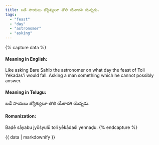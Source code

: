 ```yaml
---
title: బడే సాయబు జ్యోశ్యులూ తొలి యేకాదశి యెన్నడు.
tags:
  - "feast"
  - "day"
  - "astronomer"
  - "asking"
---
```


{% capture data %}
#### Meaning in English:
Like asking Bare Sahib the astronomer on what day the feast of Toli Yekadas'i would fall.
Asking a man something which he cannot possibly answer.

#### Meaning in Telugu:
బడే సాయబు జ్యోశ్యులూ తొలి యేకాదశి యెన్నడు.

#### Romanization:
Baḍē sāyabu jyōśyulū toli yēkādaśi yennaḍu.
{% endcapture %}

{{ data | markdownify }}

